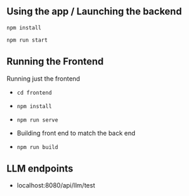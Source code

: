 ## Using the app / Launching the backend 

  `npm install`

`npm run start`




## Running the Frontend


Running just the frontend

* `cd frontend`

* `npm install`

* `npm run serve` 


* Building front end to match the back end

* `npm run build`

## LLM endpoints

* localhost:8080/api/llm/test
